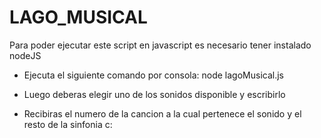 # LAGO_MUSICAL

Para poder ejecutar este script en javascript es necesario tener instalado nodeJS

 - Ejecuta el siguiente comando por consola: node lagoMusical.js

 - Luego deberas elegir uno de los sonidos disponible y escribirlo

 - Recibiras el numero de la cancion a la cual pertenece el sonido y el resto de la sinfonia c:
